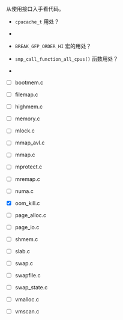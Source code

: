 

从使用接口入手看代码。

* `cpucache_t` 用处？



* 
* `BREAK_GFP_ORDER_HI` 宏的用处？
* `smp_call_function_all_cpus()` 函数用处？
* 



- [ ] bootmem.c
- [ ] filemap.c
- [ ] highmem.c
- [ ] memory.c
- [ ] mlock.c
- [ ] mmap_avl.c
- [ ] mmap.c
- [ ] mprotect.c
- [ ] mremap.c
- [ ] numa.c
- [x] oom_kill.c
- [ ] page_alloc.c
- [ ] page_io.c
- [ ] shmem.c
- [ ] slab.c
- [ ] swap.c
- [ ] swapfile.c
- [ ] swap_state.c
- [ ] vmalloc.c
- [ ] vmscan.c





 